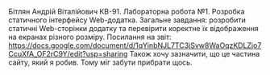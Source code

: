 Бітлян Андрій Віталійович КВ-91. 
Лабораторна робота №1. 
Розробка статичного інтерфейсу Web-додатка. 
Загальне завдання: розробити статичні Web-сторінки додатку та перевірити коректне їх відображення на екранах різного розміру.
Посилання на звіт: https://docs.google.com/document/d/1qYinbNJL7TC3jSvw8WaOqzKDLZjo7CcuXfA_OF2rC9Y/edit?usp=sharing                                            Також хочу зазначити, що це частина сайту, який я робив. Тому міг забути прибрати щось.

